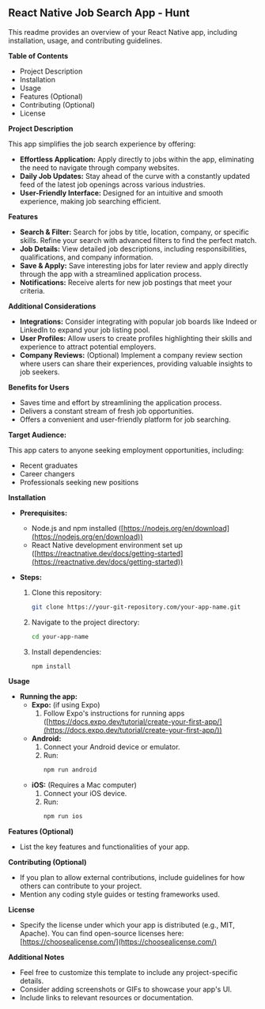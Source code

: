 ## React Native Job Search App - Hunt

This readme provides an overview of your React Native app, including installation, usage, and contributing guidelines.

**Table of Contents**

- Project Description
- Installation
- Usage
- Features (Optional)
- Contributing (Optional)
- License

**Project Description**

This app simplifies the job search experience by offering:

- **Effortless Application:** Apply directly to jobs within the app, eliminating the need to navigate through company websites.
- **Daily Job Updates:** Stay ahead of the curve with a constantly updated feed of the latest job openings across various industries.
- **User-Friendly Interface:** Designed for an intuitive and smooth experience, making job searching efficient.

**Features**

- **Search & Filter:** Search for jobs by title, location, company, or specific skills. Refine your search with advanced filters to find the perfect match.
- **Job Details:** View detailed job descriptions, including responsibilities, qualifications, and company information.
- **Save & Apply:** Save interesting jobs for later review and apply directly through the app with a streamlined application process.
- **Notifications:** Receive alerts for new job postings that meet your criteria.

**Additional Considerations**

- **Integrations:** Consider integrating with popular job boards like Indeed or LinkedIn to expand your job listing pool.
- **User Profiles:** Allow users to create profiles highlighting their skills and experience to attract potential employers.
- **Company Reviews:** (Optional) Implement a company review section where users can share their experiences, providing valuable insights to job seekers.

**Benefits for Users**

- Saves time and effort by streamlining the application process.
- Delivers a constant stream of fresh job opportunities.
- Offers a convenient and user-friendly platform for job searching.

**Target Audience:**

This app caters to anyone seeking employment opportunities, including:

- Recent graduates
- Career changers
- Professionals seeking new positions

**Installation**

- **Prerequisites:**

  - Node.js and npm installed ([https://nodejs.org/en/download](https://nodejs.org/en/download))
  - React Native development environment set up ([https://reactnative.dev/docs/getting-started](https://reactnative.dev/docs/getting-started))

- **Steps:**
  1. Clone this repository:
     ```bash
     git clone https://your-git-repository.com/your-app-name.git
     ```
  2. Navigate to the project directory:
     ```bash
     cd your-app-name
     ```
  3. Install dependencies:
     ```bash
     npm install
     ```

**Usage**

- **Running the app:**
  - **Expo:** (if using Expo)
    1. Follow Expo's instructions for running apps ([https://docs.expo.dev/tutorial/create-your-first-app/](https://docs.expo.dev/tutorial/create-your-first-app/))
  - **Android:**
    1. Connect your Android device or emulator.
    2. Run:
       ```bash
       npm run android
       ```
  - **iOS:** (Requires a Mac computer)
    1. Connect your iOS device.
    2. Run:
       ```bash
       npm run ios
       ```

**Features (Optional)**

- List the key features and functionalities of your app.

**Contributing (Optional)**

- If you plan to allow external contributions, include guidelines for how others can contribute to your project.
- Mention any coding style guides or testing frameworks used.

**License**

- Specify the license under which your app is distributed (e.g., MIT, Apache). You can find open-source licenses here: [https://choosealicense.com/](https://choosealicense.com/)

**Additional Notes**

- Feel free to customize this template to include any project-specific details.
- Consider adding screenshots or GIFs to showcase your app's UI.
- Include links to relevant resources or documentation.

